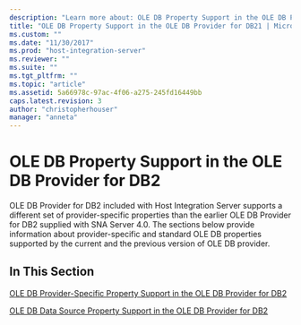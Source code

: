 ```yaml
---
description: "Learn more about: OLE DB Property Support in the OLE DB Provider for DB2"
title: "OLE DB Property Support in the OLE DB Provider for DB21 | Microsoft Docs"
ms.custom: ""
ms.date: "11/30/2017"
ms.prod: "host-integration-server"
ms.reviewer: ""
ms.suite: ""
ms.tgt_pltfrm: ""
ms.topic: "article"
ms.assetid: 5a66978c-97ac-4f06-a275-245fd16449bb
caps.latest.revision: 3
author: "christopherhouser"
manager: "anneta"
---
```

# OLE DB Property Support in the OLE DB Provider for DB2
OLE DB Provider for DB2 included with Host Integration Server supports a different set of provider-specific properties than the earlier OLE DB Provider for DB2 supplied with SNA Server 4.0. The sections below provide information about provider-specific and standard OLE DB properties supported by the current and the previous version of OLE DB provider.  
  
## In This Section  
 [OLE DB Provider-Specific Property Support in the OLE DB Provider for DB2](../core/ole-db-provider-specific-property-support-in-the-ole-db-provider-for-db21.md)  
  
 [OLE DB Data Source Property Support in the OLE DB Provider for DB2](../core/ole-db-data-source-property-support-in-the-ole-db-provider-for-db22.md)
